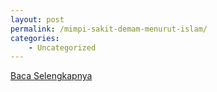 ```yaml
---
layout: post
permalink: /mimpi-sakit-demam-menurut-islam/
categories:
    - Uncategorized
---
```


[Baca Selengkapnya](/04)